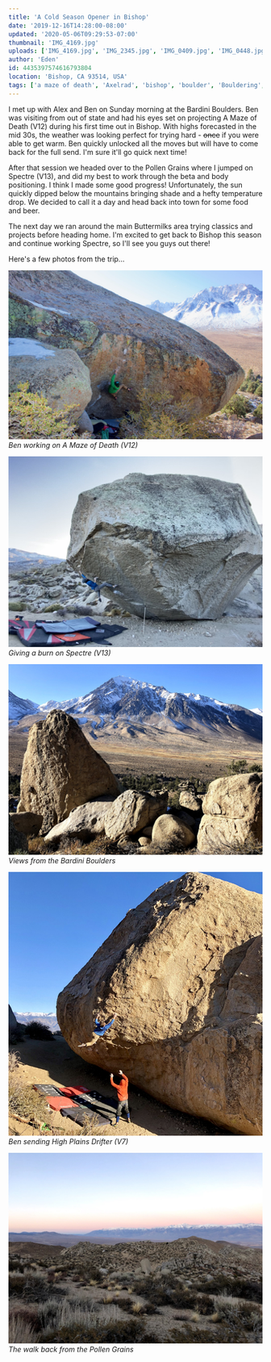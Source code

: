 ```yaml
---
title: 'A Cold Season Opener in Bishop'
date: '2019-12-16T14:28:00-08:00'
updated: '2020-05-06T09:29:53-07:00'
thumbnail: 'IMG_4169.jpg'
uploads: ['IMG_4169.jpg', 'IMG_2345.jpg', 'IMG_0409.jpg', 'IMG_0448.jpg', 'IMG_0412.jpg']
author: 'Eden'
id: 4435397574616793804
location: 'Bishop, CA 93514, USA'
tags: ['a maze of death', 'Axelrad', 'bishop', 'boulder', 'Bouldering', 'buttermilks', 'Climbing']
---
```


I met up with Alex and Ben on Sunday morning at the Bardini Boulders. Ben was visiting from out of state and had his eyes set on projecting A Maze of Death (V12) during his first time out in Bishop. With highs forecasted in the mid 30s, the weather was looking perfect for trying hard - ~~once~~ if you were able to get warm. Ben quickly unlocked all the moves but will have to come back for the full send. I'm sure it'll go quick next time!

After that session we headed over to the Pollen Grains where I jumped on Spectre (V13), and did my best to work through the beta and body positioning. I think I made some good progress! Unfortunately, the sun quickly dipped below the mountains bringing shade and a hefty temperature drop. We decided to call it a day and head back into town for some food and beer.

The next day we ran around the main Buttermilks area trying classics and projects before heading home. I'm excited to get back to Bishop this season and continue working Spectre, so I'll see you guys out there!

Here's a few photos from the trip...

![image alt](uploads/IMG_4169.jpg)*Ben working on A Maze of Death (V12)*

![image alt](uploads/IMG_2345.jpg)*Giving a burn on Spectre (V13)*

![image alt](uploads/IMG_0409.jpg)*Views from the Bardini Boulders*

![image alt](uploads/IMG_0448.jpg)*Ben sending High Plains Drifter (V7)*

![image alt](uploads/IMG_0412.jpg)*The walk back from the Pollen Grains*
